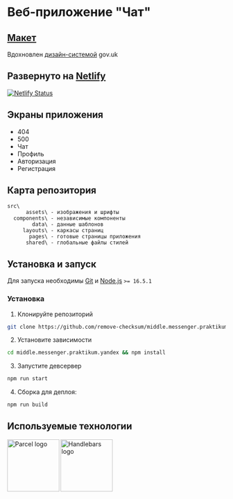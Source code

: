 # Веб-приложение "Чат"

## [Макет](https://www.figma.com/file/cG1j59KCBoXf3Ix9HX5Fs3/Chat-App)
Вдохновлен [дизайн-системой](https://design-system.service.gov.uk/) gov.uk

## Развернуто на [Netlify](https://square-chat-app.netlify.app/)
[![Netlify Status](https://api.netlify.com/api/v1/badges/9e343c10-e020-4480-b23c-21dace2348bf/deploy-status)](https://app.netlify.com/sites/square-chat-app/deploys)

## Экраны приложения

- 404
- 500
- Чат
- Профиль
- Авторизация
- Регистрация

## Карта репозитория
```
src\
      assets\ - изображения и шрифты
  components\ - независимые компоненты
        data\ - данные шаблонов
     layouts\ - каркасы страниц
       pages\ - готовые страницы приложения
      shared\ - глобальные файлы стилей
```

## Установка и запуск

Для запуска необходимы [Git](https://git-scm.com) и [Node.js](https://nodejs.org/en/download/) `>= 16.5.1`

### Установка

1. Клонируйте репозиторий
```bash
git clone https://github.com/remove-checksum/middle.messenger.praktikum.yandex.git
```
2. Установите зависимости
```bash
cd middle.messenger.praktikum.yandex && npm install
```
3. Запустите девсервер
```bash
npm run start
```
4. Сборка для деплоя:
```bash
npm run build
```

## Используемые технологии
<a href="https://parceljs.org/" target="_blank">
  <img width="120" align="left" src="./src/assets/parcel-bundler.png" alt="Parcel logo"/>
</a>


<a href="https://handlebarsjs.com/" target="_blank">
  <img width="120" src="./src/assets/handlebars_logo.png" alt="Handlebars logo"/>
</a>